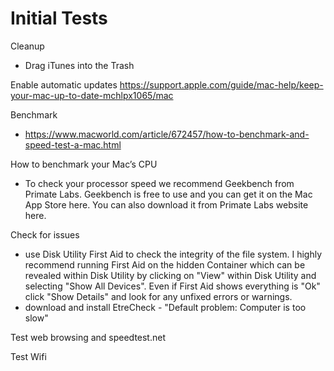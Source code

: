 # Initial Tests

Cleanup
- Drag iTunes into the Trash

Enable automatic updates https://support.apple.com/guide/mac-help/keep-your-mac-up-to-date-mchlpx1065/mac

Benchmark
- https://www.macworld.com/article/672457/how-to-benchmark-and-speed-test-a-mac.html

How to benchmark your Mac’s CPU
- To check your processor speed we recommend Geekbench from Primate Labs. Geekbench is free to use and you can get it on the Mac App Store here. You can also download it from Primate Labs website here. 

Check for issues
- use Disk Utility First Aid to check the integrity of the file system.   I highly recommend running First Aid on the hidden Container which can be revealed within Disk Utility by clicking on "View" within Disk Utility and selecting "Show All Devices".   Even if First Aid shows everything is "Ok" click "Show Details" and look for any unfixed errors or warnings. 
- download and install EtreCheck - "Default problem: Computer is too slow"

Test web browsing and speedtest.net

Test Wifi
